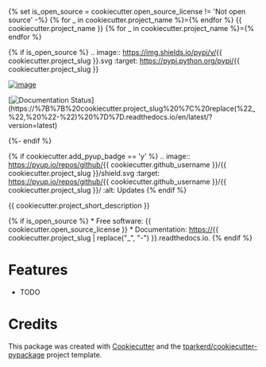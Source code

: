 {% set is\_open\_source = cookiecutter.open\_source\_license != 'Not
open source' -%} {% for \_ in cookiecutter.project\_name %}={% endfor %}
{{ cookiecutter.project\_name }} {% for \_ in cookiecutter.project\_name
%}={% endfor %}

{% if is\_open\_source %} .. image:: <https://img.shields.io/pypi/v/>{{
cookiecutter.project\_slug }}.svg :target:
<https://pypi.python.org/pypi/>{{ cookiecutter.project\_slug }}

[![image](https://img.shields.io/travis/%7B%7B%20cookiecutter.github_username%20%7D%7D/%7B%7B%20cookiecutter.project_slug%20%7D%7D.svg)](https://travis-ci.com/%7B%7B%20cookiecutter.github_username%20%7D%7D/%7B%7B%20cookiecutter.project_slug%20%7D%7D)

[![Documentation Status](https://readthedocs.org/projects/%7B%7B%20cookiecutter.project_slug%20%7C%20replace(%22_%22,%20%22-%22)%20%7D%7D/badge/?version=latest)](https://%7B%7B%20cookiecutter.project_slug%20%7C%20replace(%22_%22,%20%22-%22)%20%7D%7D.readthedocs.io/en/latest/?version=latest)

{%- endif %}

{% if cookiecutter.add\_pyup\_badge == 'y' %} .. image::
<https://pyup.io/repos/github/>{{ cookiecutter.github\_username }}/{{
cookiecutter.project\_slug }}/shield.svg :target:
<https://pyup.io/repos/github/>{{ cookiecutter.github\_username }}/{{
cookiecutter.project\_slug }}/ :alt: Updates {% endif %}

{{ cookiecutter.project\_short\_description }}

{% if is\_open\_source %} \* Free software: {{
cookiecutter.open\_source\_license }} \* Documentation: <https://>{{
cookiecutter.project\_slug | replace("\_", "-") }}.readthedocs.io. {%
endif %}

Features
========

- TODO

Credits
=======

This package was created with
[Cookiecutter](https://github.com/audreyr/cookiecutter) and the
[tparkerd/cookiecutter-pypackage]() project template.
